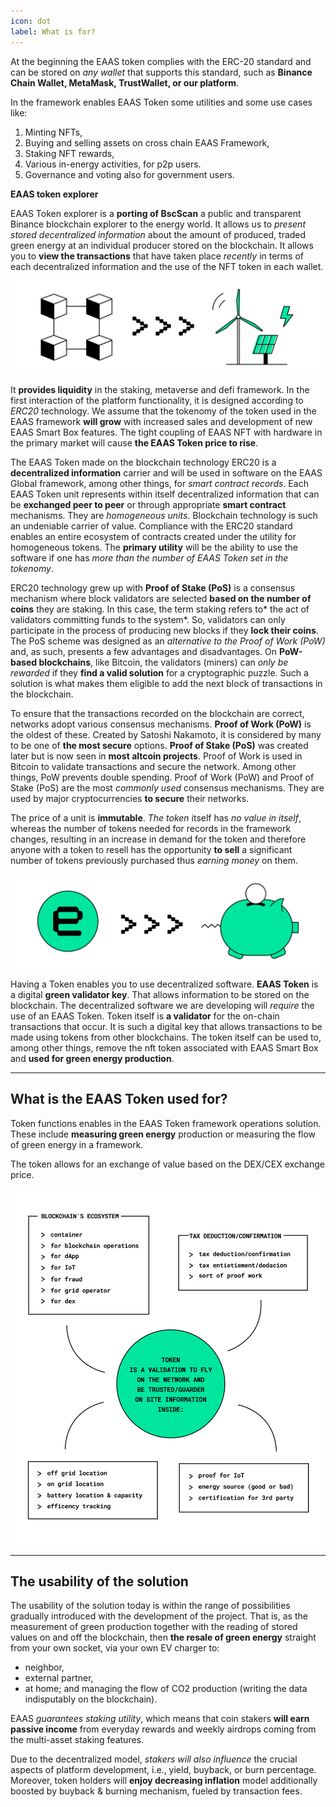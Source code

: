 ```yaml
---
icon: dot
label: What is for?
---
```

At the beginning the EAAS token complies with the ERC-20 standard and can be stored on *any wallet* that supports this standard, such as **Binance Chain Wallet, MetaMask, TrustWallet, or our platform**.
 
In the framework enables EAAS Token some utilities and some use cases like:
 
1. Minting NFTs,
2. Buying and selling assets on cross chain EAAS Framework,
3. Staking NFT rewards,
4. Various in-energy activities, for p2p users.
5. Governance and voting also for government users.
 
**EAAS token explorer**
 
EAAS Token explorer is a **porting of BscScan** a public and transparent Binance blockchain explorer to the energy world. It allows us to *present stored decentralized information* about the amount of produced, traded green energy at an individual producer stored on the blockchain. It allows you to **view the transactions** that have taken place *recently* in terms of each decentralized information and the use of the NFT token in each wallet.

![](/src/headers/blockchain_to_green_energy.png)

It **provides liquidity** in the staking, metaverse and defi framework. In the first interaction of the platform functionality, it is designed according to *ERC20* technology. We assume that the tokenomy of the token used in the EAAS framework **will grow** with increased sales and development of new EAAS Smart Box features. The tight coupling of EAAS NFT with hardware in the primary market will cause **the EAAS Token price to rise**.
 
The EAAS Token made on the blockchain technology ERC20 is a **decentralized information** carrier and will be used in software on the EAAS Global framework, among other things, for *smart contract records*. Each EAAS Token unit represents within itself decentralized information that can be **exchanged peer to peer** or through appropriate **smart contract** mechanisms. They are *homogeneous units*. Blockchain technology is such an undeniable carrier of value. Compliance with the ERC20 standard enables an entire ecosystem of contracts created under the utility for homogeneous tokens. The **primary utility** will be the ability to use the software if one has *more than the number of EAAS Token set in the tokenomy*.
 
ERC20 technology grew up with **Proof of Stake (PoS)** is a consensus mechanism where block validators are selected **based on the number of coins** they are staking. In this case, the term staking refers to* the act of validators committing funds to the system*. So, validators can only participate in the process of producing new blocks if they **lock their coins**. The PoS scheme was designed as an *alternative to the Proof of Work (PoW)* and, as such, presents a few advantages and disadvantages. On **PoW-based blockchains**, like Bitcoin, the validators (miners) can *only be rewarded* if they **find a valid solution** for a cryptographic puzzle. Such a solution is what makes them eligible to add the next block of transactions in the blockchain. 
 
To ensure that the transactions recorded on the blockchain are correct, networks adopt various consensus mechanisms. **Proof of Work (PoW)** is the oldest of these. Created by Satoshi Nakamoto, it is considered by many to be one of **the most secure** options. **Proof of Stake (PoS)** was created later but is now seen in **most altcoin projects**. Proof of Work is used in Bitcoin to validate transactions and secure the network. Among other things, PoW prevents double spending. Proof of Work (PoW) and Proof of Stake (PoS) are the most *commonly used* consensus mechanisms. They are used by major cryptocurrencies **to secure** their networks.
 
The price of a unit is **immutable**. *The token* itself has *no value in itself*, whereas the number of tokens needed for records in the framework changes, resulting in an increase in demand for the token and therefore anyone with a token to resell has the opportunity **to sell** a significant number of tokens previously purchased thus *earning money* on them.

![](/src/headers/sell_tokens_earn_money.png)
 
Having a Token enables you to use decentralized software. **EAAS Token** is a digital **green validator key**. That allows information to be stored on the blockchain. The decentralized software we are developing will *require* the use of an EAAS Token. Token itself is **a validator** for the on-chain transactions that occur. It is such a digital key that allows transactions to be made using tokens from other blockchains. The token itself can be used to, among other things, remove the nft token associated with EAAS Smart Box and **used for green energy production**.

---

## What is the EAAS Token used for?

Token functions enables in the EAAS Token framework operations solution. These include **measuring green energy** production or measuring the flow of green energy in a framework.

The token allows for an exchange of value based on the DEX/CEX exchange price.

![The framework indicates where and how the token will be applied.](/src/headers/token_is_a_validation.png)


---

## The usability of the solution

The usability of the solution today is within the range of possibilities gradually introduced with the development of the project. That is, as the measurement of green production together with the reading of stored values on and off the blockchain, then **the resale of green energy** straight from your own socket, via your own EV charger to:

- neighbor, 
- external partner, 
- at home; and managing the flow of CO2 production (writing the data indisputably on the blockchain).

EAAS *guarantees staking utility*, which means that coin stakers **will earn passive income** from everyday rewards and weekly airdrops coming from the multi-asset staking features.
 
Due to the decentralized model, *stakers will also influence* the crucial aspects of platform development, i.e., yield, buyback, or burn percentage. Moreover, token holders will **enjoy decreasing inflation** model additionally boosted by buyback & burning mechanism, fueled by transaction fees.